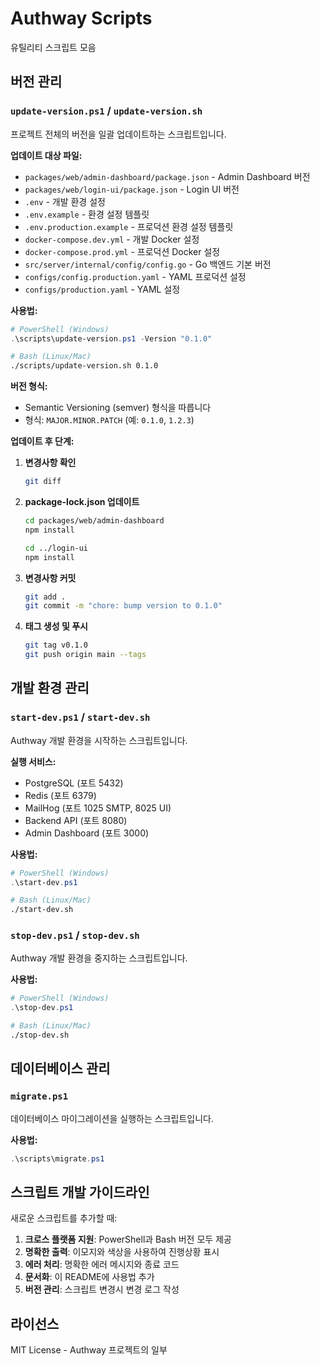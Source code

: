 # Authway Scripts

유틸리티 스크립트 모음

## 버전 관리

### `update-version.ps1` / `update-version.sh`

프로젝트 전체의 버전을 일괄 업데이트하는 스크립트입니다.

**업데이트 대상 파일:**
- `packages/web/admin-dashboard/package.json` - Admin Dashboard 버전
- `packages/web/login-ui/package.json` - Login UI 버전
- `.env` - 개발 환경 설정
- `.env.example` - 환경 설정 템플릿
- `.env.production.example` - 프로덕션 환경 설정 템플릿
- `docker-compose.dev.yml` - 개발 Docker 설정
- `docker-compose.prod.yml` - 프로덕션 Docker 설정
- `src/server/internal/config/config.go` - Go 백엔드 기본 버전
- `configs/config.production.yaml` - YAML 프로덕션 설정
- `configs/production.yaml` - YAML 설정

**사용법:**

```powershell
# PowerShell (Windows)
.\scripts\update-version.ps1 -Version "0.1.0"
```

```bash
# Bash (Linux/Mac)
./scripts/update-version.sh 0.1.0
```

**버전 형식:**
- Semantic Versioning (semver) 형식을 따릅니다
- 형식: `MAJOR.MINOR.PATCH` (예: `0.1.0`, `1.2.3`)

**업데이트 후 단계:**

1. **변경사항 확인**
   ```bash
   git diff
   ```

2. **package-lock.json 업데이트**
   ```bash
   cd packages/web/admin-dashboard
   npm install

   cd ../login-ui
   npm install
   ```

3. **변경사항 커밋**
   ```bash
   git add .
   git commit -m "chore: bump version to 0.1.0"
   ```

4. **태그 생성 및 푸시**
   ```bash
   git tag v0.1.0
   git push origin main --tags
   ```

## 개발 환경 관리

### `start-dev.ps1` / `start-dev.sh`

Authway 개발 환경을 시작하는 스크립트입니다.

**실행 서비스:**
- PostgreSQL (포트 5432)
- Redis (포트 6379)
- MailHog (포트 1025 SMTP, 8025 UI)
- Backend API (포트 8080)
- Admin Dashboard (포트 3000)

**사용법:**
```powershell
# PowerShell (Windows)
.\start-dev.ps1
```

```bash
# Bash (Linux/Mac)
./start-dev.sh
```

### `stop-dev.ps1` / `stop-dev.sh`

Authway 개발 환경을 중지하는 스크립트입니다.

**사용법:**
```powershell
# PowerShell (Windows)
.\stop-dev.ps1
```

```bash
# Bash (Linux/Mac)
./stop-dev.sh
```

## 데이터베이스 관리

### `migrate.ps1`

데이터베이스 마이그레이션을 실행하는 스크립트입니다.

**사용법:**
```powershell
.\scripts\migrate.ps1
```

## 스크립트 개발 가이드라인

새로운 스크립트를 추가할 때:

1. **크로스 플랫폼 지원**: PowerShell과 Bash 버전 모두 제공
2. **명확한 출력**: 이모지와 색상을 사용하여 진행상황 표시
3. **에러 처리**: 명확한 에러 메시지와 종료 코드
4. **문서화**: 이 README에 사용법 추가
5. **버전 관리**: 스크립트 변경시 변경 로그 작성

## 라이선스

MIT License - Authway 프로젝트의 일부
